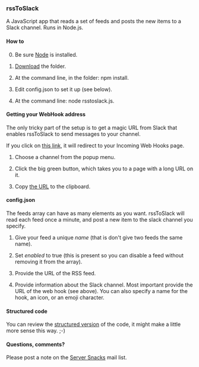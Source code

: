 ### rssToSlack

A JavaScript app that reads a set of feeds and posts the new items to a Slack channel. Runs in Node.js.

#### How to

0. Be sure <a href="https://nodejs.org/download/">Node</a> is installed. 

1. <a href="https://github.com/scripting/rssToSlack/archive/master.zip">Download</a> the folder.

2. At the command line, in the folder: npm install.

3. Edit config.json to set it up (see below).

4. At the command line: node rsstoslack.js.

#### Getting your WebHook address

The only tricky part of the setup is to get a magic URL from Slack that enables rssToSlack to send messages to your channel.

If you click on <a href="https://my.slack.com/services/new/incoming-webhook/">this link</a>, it will redirect to your Incoming Web Hooks page. 

1. Choose a channel from the popup menu.

2. Click the big green button, which takes you to a page with a long URL on it.

3. Copy <a href="http://scripting.com/2015/05/25/webhookurl.png">the URL</a> to the clipboard.

#### config.json

The feeds array can have as many elements as you want. rssToSlack will read each feed once a minute, and post a new item to the slack channel you specify. 

1. Give your feed a unique <i>name</i> (that is don't give two feeds the same name). 

2. Set <i>enabled</i> to true (this is present so you can disable a feed without removing it from the array). 

3. Provide the URL of the RSS feed. 

4. Provide information about the Slack channel. Most important provide the URL of the web hook (see above).  You can also specify a name for the hook, an icon, or an emoji character.

#### Structured code

You can review the <a href="http://scripting.com/listings/rsstoslack.html">structured version</a> of the code, it might make a little more sense this way. ;-)

#### Questions, comments?

Please post a note on the <a href="https://groups.google.com/forum/#!forum/server-snacks">Server Snacks</a> mail list. 

